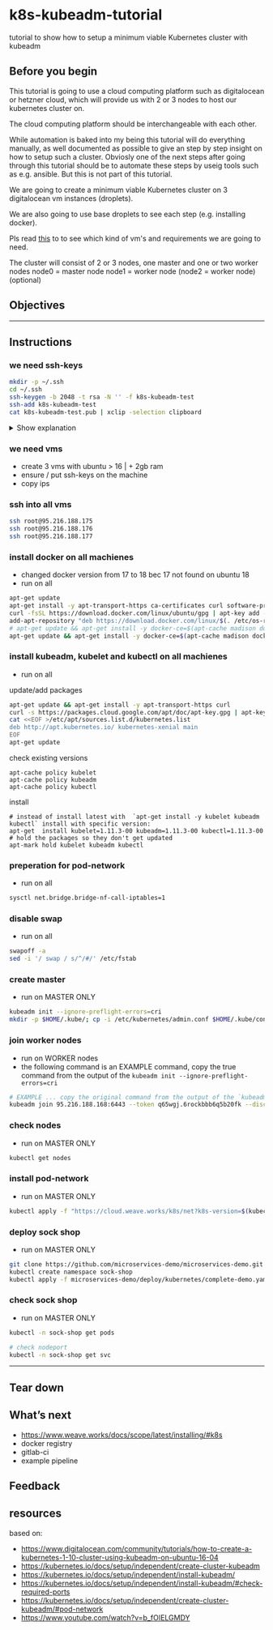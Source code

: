 # k8s-kubeadm-tutorial
tutorial to show how to setup a minimum viable Kubernetes cluster with kubeadm

## Before you begin

This tutorial is going to use a cloud computing platform such as digitalocean or hetzner cloud, which will provide us with 2 or 3 nodes to host our kubernetes cluster on.

The cloud computing platform should be interchangeable with each other.

While automation is baked into my being this tutorial will do everything manually, as well documented as possible to give an step by step insight on how to setup such a cluster.
Obviosly one of the next steps after going through this tutorial should be to automate these steps by useig tools such as e.g. ansible. But this is not part of this tutorial.

We are going to create a minimum viable Kubernetes cluster on 3 digitalocean vm instances (droplets).

We are also going to use base droplets to see each step (e.g. installing docker).

Pls read [this](https://kubernetes.io/docs/setup/independent/create-cluster-kubeadm/#before-you-begin) to to see which kind of vm's and requirements we are going to need.

The cluster will consist of 2 or 3 nodes, one master and one or two worker nodes
node0 = master node
node1 = worker node
(node2 = worker node) (optional)

## Objectives

____

## Instructions

### we need ssh-keys
``` bash
mkdir -p ~/.ssh
cd ~/.ssh
ssh-keygen -b 2048 -t rsa -N '' -f k8s-kubeadm-test
ssh-add k8s-kubeadm-test
cat k8s-kubeadm-test.pub | xclip -selection clipboard
```
<details>
<summary>Show explanation</summary>
add explanation
</details>

### we need vms
- create 3 vms with ubuntu > 16 | + 2gb ram
- ensure / put ssh-keys on the machine
- copy ips


### ssh into all vms
``` bash
ssh root@95.216.188.175
ssh root@95.216.188.176
ssh root@95.216.188.177
```

### install docker on all machienes
- changed docker version from 17 to 18 bec 17 not found on ubuntu 18
- run on all

``` bash
apt-get update
apt-get install -y apt-transport-https ca-certificates curl software-properties-common
curl -fsSL https://download.docker.com/linux/ubuntu/gpg | apt-key add -
add-apt-repository "deb https://download.docker.com/linux/$(. /etc/os-release; echo "$ID") $(lsb_release -cs) stable"
# apt-get update && apt-get install -y docker-ce=$(apt-cache madison docker-ce | grep 17.03 | head -1 | awk '{print $3}')
apt-get update && apt-get install -y docker-ce=$(apt-cache madison docker-ce | grep 18.06.1 | head -1 | awk '{print $3}')
```

### install kubeadm, kubelet and kubectl on all machienes
- run on all

update/add packages

``` bash
apt-get update && apt-get install -y apt-transport-https curl
curl -s https://packages.cloud.google.com/apt/doc/apt-key.gpg | apt-key add -
cat <<EOF >/etc/apt/sources.list.d/kubernetes.list
deb http://apt.kubernetes.io/ kubernetes-xenial main
EOF
apt-get update
```

check existing versions

```
apt-cache policy kubelet
apt-cache policy kubeadm
apt-cache policy kubectl
```

install

```
# instead of install latest with  `apt-get install -y kubelet kubeadm kubectl` install with specific version:
apt-get  install kubelet=1.11.3-00 kubeadm=1.11.3-00 kubectl=1.11.3-00
# hold the packages so they don't get updated
apt-mark hold kubelet kubeadm kubectl
```

### preperation for pod-network
- run on all

``` bash
sysctl net.bridge.bridge-nf-call-iptables=1
```

### disable swap
- run on all

``` bash
swapoff -a
sed -i '/ swap / s/^/#/' /etc/fstab
```

### create master
- run on MASTER ONLY

``` bash
kubeadm init --ignore-preflight-errors=cri
mkdir -p $HOME/.kube/; cp -i /etc/kubernetes/admin.conf $HOME/.kube/config
```

### join worker nodes
- run on WORKER nodes
- the following command is an EXAMPLE command, copy the true command from the output of the `kubeadm init --ignore-preflight-errors=cri`

``` bash
# EXAMPLE ... copy the original command from the output of the `kubeadm init --ignore-preflight-errors=cri` command
kubeadm join 95.216.188.168:6443 --token q65wgj.6rockbbb6q5b20fk --discovery-token-ca-cert-hash sha256:e597db683f78ba3a0ce545fec0cbf778da8e2c2107c3ad2a31ddf2f1d8745e89
```

### check nodes
- run on MASTER ONLY

``` bash
kubectl get nodes
```

### install pod-network
- run on MASTER ONLY

``` bash
kubectl apply -f "https://cloud.weave.works/k8s/net?k8s-version=$(kubectl version | base64 | tr -d '\n')"
```

### deploy sock shop
- run on MASTER ONLY
``` bash
git clone https://github.com/microservices-demo/microservices-demo.git
kubectl create namespace sock-shop
kubectl apply -f microservices-demo/deploy/kubernetes/complete-demo.yaml
```

### check sock shop
- run on MASTER ONLY

``` bash
kubectl -n sock-shop get pods

# check nodeport
kubectl -n sock-shop get svc
```
____

## Tear down

## What’s next
- https://www.weave.works/docs/scope/latest/installing/#k8s
- docker registry
- gitlab-ci
- example pipeline

## Feedback

## resources
based on:
- https://www.digitalocean.com/community/tutorials/how-to-create-a-kubernetes-1-10-cluster-using-kubeadm-on-ubuntu-16-04
- https://kubernetes.io/docs/setup/independent/create-cluster-kubeadm
- https://kubernetes.io/docs/setup/independent/install-kubeadm/
- https://kubernetes.io/docs/setup/independent/install-kubeadm/#check-required-ports
- https://kubernetes.io/docs/setup/independent/create-cluster-kubeadm/#pod-network
- https://www.youtube.com/watch?v=b_fOIELGMDY

